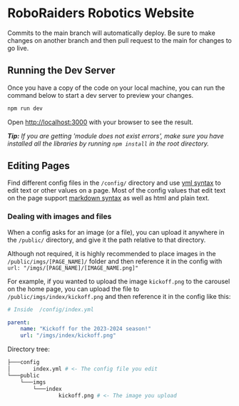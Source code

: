 # RoboRaiders Robotics Website

Commits to the main branch will automatically deploy. Be sure to make changes on another branch and then pull request to the main for changes to go live.

## Running the Dev Server

Once you have a copy of the code on your local machine, you can run the command below to start a dev server to preview your changes.

```bash
npm run dev
```

Open [http://localhost:3000](http://localhost:3000) with your browser to see the result.

***Tip:** If you are getting 'module does not exist errors', make sure you have installed all the libraries by running `npm install` in the root directory.*

## Editing Pages

Find different config files in the `/config/` directory and use [yml syntax](https://gist.github.com/xputerax/70a32929bf2603ed65990cc3550902a8) to edit text or other values on a page. Most of the config values that edit text on the page support [markdown syntax](https://gist.github.com/cuonggt/9b7d08a597b167299f0d) as well as html and plain text.

### Dealing with images and files

When a config asks for an image (or a file), you can upload it anywhere in the `/public/` directory, and give it the path relative to that directory. 

Although not required, it is highly recommended to place images in the `/public/imgs/[PAGE_NAME]/` folder and then reference it in the config with `url: "/imgs/[PAGE_NAME]/[IMAGE_NAME.png]"`

For example, if you wanted to upload the image `kickoff.png` to the carousel on the home page, you can upload the file to `/public/imgs/index/kickoff.png` and then reference it in the config like this: 
```yml
# Inside  /config/index.yml

parent:
    name: "Kickoff for the 2023-2024 season!"
    url: "/imgs/index/kickoff.png"
```
Directory tree:
```bash
├───config
│       index.yml # <- The config file you edit
└───public
    └───imgs
        └───index
                kickoff.png # <- The image you upload
```
